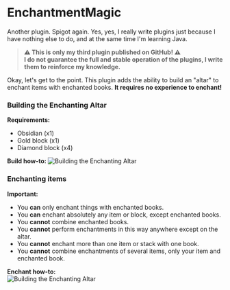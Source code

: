 # EnchantmentMagic
Another plugin. Spigot again.
Yes, yes, I really write plugins just because
I have nothing else to do, and at the same time 
I'm learning Java.  
  
> **⚠️ This is only my third plugin published on GitHub! ⚠️**  
> **I do not guarantee the full and stable operation of the plugins, I write them to reinforce my knowledge.**
  
Okay, let's get to the point.
This plugin adds the ability to build an "altar"
to enchant items with enchanted books.
**It requires no experience to enchant!**  
  
### Building the Enchanting Altar
**Requirements:**
- Obsidian (x1)
- Gold block (x1)
- Diamond block (x4)
  
**Build how-to:**
![Building the Enchanting Altar](images/building.gif?raw=true "Building the Enchanting Altar")

### Enchanting items
**Important:**
- You **can** only enchant things with enchanted books.
- You **can** enchant absolutely any item or block, except enchanted books.
- You **cannot** combine enchanted books.
- You **cannot** perform enchantments in this way anywhere except on the altar.
- You **cannot** enchant more than one item or stack with one book.
- You **cannot** combine enchantments of several items, only your item and enchanted book.
  
**Enchant how-to:**  
![Building the Enchanting Altar](images/enchanting.gif?raw=true "Building the Enchanting Altar")

